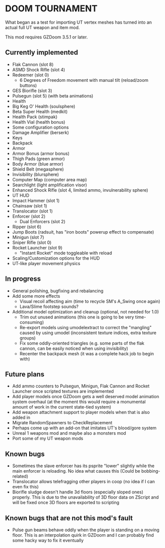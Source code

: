 # DOOM TOURNAMENT

What began as a test for importing UT vertex meshes has turned into an actual
full UT weapon and item mod.

This mod requires GZDoom 3.5.1 or later.

## Currently implemented

 - Flak Cannon (slot 8)
 - ASMD Shock Rifle (slot 4)
 - Redeemer (slot 0)
   - 6 Degrees of Freedom movement with manual tilt (reload/zoom buttons)
 - GES Biorifle (slot 3)
 - Pulsegun (slot 5) (with beta animations)
 - Health
  - Big Keg O' Health (soulsphere)
  - Beta Super Health (medkit)
  - Health Pack (stimpak)
  - Health Vial (health bonus)
 - Some configuration options
 - Damage Amplifier (berserk)
 - Keys
 - Backpack
 - Armor
  - Armor Bonus (armor bonus)
  - Thigh Pads (green armor)
  - Body Armor (blue armor)
  - Shield Belt (megasphere)
 - Invisibility (blursphere)
 - Computer Map (computer area map)
 - Searchlight (light amplification visor)
 - Enhanced Shock Rifle (slot 4, limited ammo, invulnerability sphere)
 - UT HUD
 - Impact Hammer (slot 1)
 - Chainsaw (slot 1)
 - Translocator (slot 1)
 - Enforcer (slot 2)
   - Dual Enforcers (slot 2)
 - Ripper (slot 6)
 - Jump Boots (radsuit, has "iron boots" powerup effect to compensate)
 - Minigun (slot 7)
 - Sniper Rifle (slot 0)
 - Rocket Launcher (slot 9)
   - "Instant Rocket" mode toggleable with reload
 - Scaling/Customization options for the HUD
 - UT-like player movement physics

## In progress

 - General polishing, bugfixing and rebalancing
 - Add some more effects
   - Visual recoil affecting aim (time to recycle SM's A_Swing once again)
   - Lava/Slime footstep sounds?
 - Additional model optimization and cleanup (optional, not needed for 1.0)
   - Trim out unused animations (this one is going to be very time-consuming)
   - Re-export models using umodelextract to correct the "mangling" caused by
     using umodel (inconsistent texture indices, extra texture groups)
   - Fix some oddly-oriented triangles (e.g. some parts of the flak cannon, can
     be easily noticed when using invisibility)
   - Recenter the backpack mesh (it was a complete hack job to begin with)

## Future plans

 - Add ammo counters to Pulsegun, Minigun, Flak Cannon and Rocket Launcher once
   scripted textures are implemented
 - Add player models once GZDoom gets a well deserved model animation system
   overhaul (at the moment this would require a monumental amount of work in
   the current state-tied system)
 - Add weapon attachment support to player models when that is also added in
 - Migrate RandomSpawners to CheckReplacement
 - Perhaps come up with an add-on that imitates UT's blood/gore system
 - Unreal 1 weapons mod and maybe also a monsters mod
 - Port some of my UT weapon mods

## Known bugs

 - Sometimes the slave enforcer has its psprite "lower" slightly while the main
   enforcer is reloading. No idea what causes this (Could be bobbing-related)
 - Translocator allows telefragging other players in coop (no idea if I can
   even fix this)
 - Biorifle sludge doesn't handle 3d floors (especially sloped ones) properly.
   This is due to the unavailability of 3D floor data on ZScript and will be
   fixed once 3D floors are exported to scripting

## Known bugs that are not this mod's fault

 - Pulse gun beams behave oddly when the player is standing on a moving floor.
   This is an interpolation quirk in GZDoom and I can probably find some hacky
   way to fix it eventually
